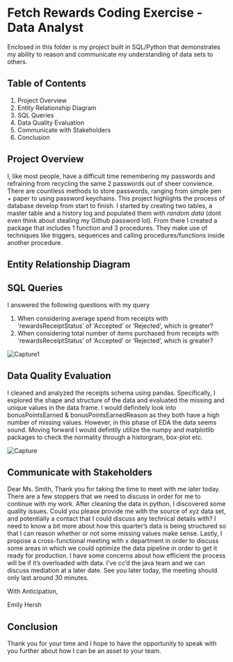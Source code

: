# Fetch Rewards Coding Exercise - Data Analyst
Enclosed in this folder is my project built in SQL/Python that demonstrates my ability to reason and communicate my understanding of data sets to others.

## Table of Contents
1. Project Overview
2. Entity Relationship Diagram
3. SQL Queries
4. Data Quality Evaluation
5. Communicate with Stakeholders
6. Conclusion

## Project Overview
I, like most people, have a difficult time remembering my passwords and refraining from recycling the same 2 passwords out of sheer convience. There are countless methods to store  passwords, ranging from simple pen + paper to using password keychains. This project highlights the process of database develop from start to finish. I started by creating two tables, a master table and a history log and populated them with *random data* (dont even think about stealing my Github password lol). From there I created a package that includes 1 function and 3 procedures. They make use of techniques like triggers, sequences and calling procedures/functions inside another procedure.  

## Entity Relationship Diagram

## SQL Queries
I answered the following questions with my query
1. When considering average spend from receipts with 'rewardsReceiptStatus’ of ‘Accepted’ or ‘Rejected’, which is greater?
2. When considering total number of items purchased from receipts with 'rewardsReceiptStatus’ of ‘Accepted’ or ‘Rejected’, which is greater?

![Capture1](https://user-images.githubusercontent.com/78304652/132505330-cec681c8-2f78-4ec5-8b4f-6a0a0d826f2b.PNG)

## Data Quality Evaluation
I cleaned and analyzed the receipts schema using pandas. Specifically, I explored the shape and structure of the data and evaluated the missing and unique values in the data frame. I would definitely look into bonusPointsEarned & bonusPointsEarnedReason as they both have a high number of missing values. However, in this phase of EDA the data seems sound. Moving forward I would defintily utilize the numpy and matplotlib packages to check the normality through a historgram, box-plot etc. 

![Capture](https://user-images.githubusercontent.com/78304652/132500383-4e26f500-8800-4d21-a3c9-cea01634c6a5.PNG)

## Communicate with Stakeholders
Dear Ms. Smith,
	Thank you for taking the time to meet with me later today. There are a few stoppers that we need to discuss in order for me to continue with my work. After cleaning the data in python, I discovered some quality issues. Could you please provide me with the source of xyz data set, and potentially a contact that I could discuss any technical details with? I need to know a bit more about how this quarter’s data is being structured so that I can reason whether or not some missing values make sense. Lastly, I propose a cross-functional meeting with x department in order to discuss some areas in which we could optimize the data pipeline in order to get it ready for production. I have some concerns about how efficient the process will be if it’s overloaded with data. I’ve cc’d the java team and we can discuss mediation at a later date. See you later today, the meeting should only last around 30 minutes.
  
With Anticipation,

Emily Hersh 


## Conclusion
Thank you for your time and I hope to have the opportunity to speak with you further about how I can be an asset to your team.
